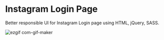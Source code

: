 # Instagram Login Page
Better responsible UI for Instagram Login page using HTML, jQuery, SASS.


![ezgif com-gif-maker](https://user-images.githubusercontent.com/53056041/173641156-0474526d-6ad0-4b42-b50e-b71afa725795.gif)
